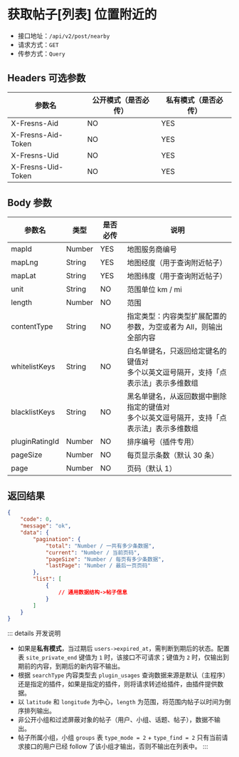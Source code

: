 # 获取帖子[列表] 位置附近的

- 接口地址：`/api/v2/post/nearby`
- 请求方式：`GET`
- 传参方式：`Query`

## Headers 可选参数

| 参数名 | 公开模式（是否必传） | 私有模式（是否必传） |
| --- | --- | --- |
| X-Fresns-Aid | NO | YES |
| X-Fresns-Aid-Token | NO | YES |
| X-Fresns-Uid | NO | YES |
| X-Fresns-Uid-Token | NO | YES |

## Body 参数

| 参数名 | 类型 | 是否必传 | 说明 |
| --- | --- | --- | --- |
| mapId | Number | YES | 地图服务商编号 |
| mapLng | String | YES | 地图经度（用于查询附近帖子） |
| mapLat | String | YES | 地图纬度（用于查询附近帖子） |
| unit | String | NO | 范围单位 km / mi |
| length | Number | NO | 范围 |
| contentType | String | NO | 指定类型：内容类型扩展配置的参数，为空或者为 All，则输出全部内容 |
| whitelistKeys | String | NO | 白名单键名，只返回给定键名的键值对<br>多个以英文逗号隔开，支持「点表示法」表示多维数组 |
| blacklistKeys | String | NO | 黑名单键名，从返回数据中删除指定的键值对<br>多个以英文逗号隔开，支持「点表示法」表示多维数组 |
| pluginRatingId | Number | NO | 排序编号（插件专用） |
| pageSize | Number | NO | 每页显示条数（默认 30 条） |
| page | Number | NO | 页码（默认 1） |

## 返回结果

```json
{
    "code": 0,
    "message": "ok",
    "data": {
        "pagination": {
            "total": "Number / 一共有多少条数据",
            "current": "Number / 当前页码",
            "pageSize": "Number / 每页有多少条数据",
            "lastPage": "Number / 最后一页页码"
        },
        "list": [
            {
                // 通用数据结构->帖子信息
            }
        ]
    }
}
```

::: details 开发说明
- 如果是**私有模式**，当过期后 `users->expired_at`，需判断到期后的状态。配置表 `site_private_end` 键值为 `1` 时，该接口不可请求；键值为 `2` 时，仅输出到期前的内容，到期后的新内容不输出。
- 根据 `searchType` 内容类型去 `plugin_usages` 查询数据来源是默认（主程序）还是指定的插件，如果是指定的插件，则将请求转述给插件，由插件提供数据。
- 以 `latitude` 和 `longitude` 为中心，`length` 为范围，将范围内帖子以时间为倒序排列输出。
- 非公开小组和过滤屏蔽对象的帖子（用户、小组、话题、帖子），数据不输出。
- 帖子所属小组，小组 `groups` 表 `type_mode = 2` + `type_find = 2` 只有当前请求接口的用户已经 follow 了该小组才输出，否则不输出在列表中。
:::
